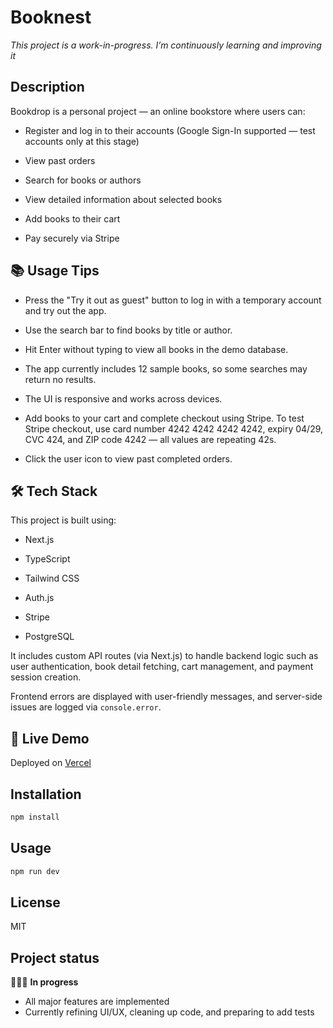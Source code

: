 # Booknest

_This project is a work-in-progress. I’m continuously learning and improving it_

## Description

Bookdrop is a personal project — an online bookstore where users can:

- Register and log in to their accounts (Google Sign-In supported — test accounts only at this stage)

- View past orders

- Search for books or authors

- View detailed information about selected books

- Add books to their cart

- Pay securely via Stripe

## 📚 Usage Tips

- Press the "Try it out as guest" button to log in with a temporary account and try out the app.

- Use the search bar to find books by title or author.

- Hit Enter without typing to view all books in the demo database.

- The app currently includes 12 sample books, so some searches may return no results.

- The UI is responsive and works across devices.

- Add books to your cart and complete checkout using Stripe.
  To test Stripe checkout, use card number 4242 4242 4242 4242, expiry 04/29, CVC 424, and ZIP code 4242 — all values are repeating 42s.

- Click the user icon to view past completed orders.

## 🛠️ Tech Stack

This project is built using:

- Next.js

- TypeScript

- Tailwind CSS

- Auth.js

- Stripe

- PostgreSQL

It includes custom API routes (via Next.js) to handle backend logic such as user authentication, book detail fetching, cart management, and payment session creation.

Frontend errors are displayed with user-friendly messages, and server-side issues are logged via `console.error`.

## 🚀 Live Demo

Deployed on [Vercel](https://bookstore-theta-one.vercel.app/)

## Installation

```bash
npm install
```

## Usage

```bash
npm run dev
```

## License

MIT

## Project status

👩🏻‍💻 **In progress**

- All major features are implemented
- Currently refining UI/UX, cleaning up code, and preparing to add tests
